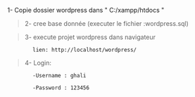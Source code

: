 1- Copie dossier wordpress dans " C:/xampp/htdocs " 
   
 > 2- cree base donnée (executer le fichier :wordpress.sql)
 
 
 > 3- execute projet wordpress dans navigateur

            lien: http://localhost/wordpress/
 
 > 4- Login:
 
            -Username : ghali
            
            -Password : 123456
            
 